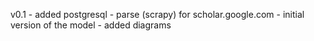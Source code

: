 v0.1 - added postgresql
     - parse (scrapy) for scholar.google.com
     - initial version of the model
     - added diagrams
